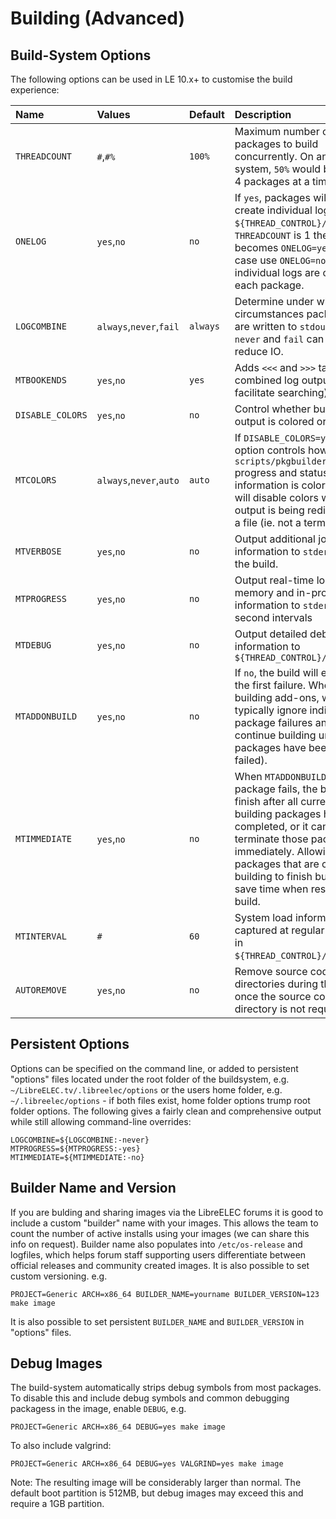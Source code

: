 # Building (Advanced)

## Build-System Options

The following options can be used in LE 10.x+ to customise the build experience:

| Name            | Values        | Default  | Description |
| :---            | :---          | :---     | :---        |
|`THREADCOUNT`    |`#`,`#%` | `100%` | Maximum number of packages to build concurrently. On an 8-core system, `50%` would build up to 4 packages at a time. |
|`ONELOG`         |`yes`,`no` | `no` |If `yes`, packages will not create individual logs in `${THREAD_CONTROL}/logs`. If `THREADCOUNT` is 1 the default becomes `ONELOG=yes` in which case use `ONELOG=no` to ensure individual logs are created for each package. |
|`LOGCOMBINE`     |`always`,`never`,`fail` | `always` | Determine under what circumstances package logs are written to `stdout`. Using `never` and `fail` can slightly reduce IO. |
|`MTBOOKENDS`     |`yes`,`no` | `yes` | Adds `<<<` and `>>>` tags to the combined log output (to facilitate searching). |
|`DISABLE_COLORS` |`yes`,`no` | `no` | Control whether build system output is colored or not. |
|`MTCOLORS`       |`always`,`never`,`auto` | `auto` | If `DISABLE_COLORS=yes ` this option controls how `scripts/pkgbuilder.py` progress and status information is colored. `auto` will disable colors when output is being redirected to a file (ie. not a terminal). |
|`MTVERBOSE`      |`yes`,`no` | `no` | Output additional job state information to `stderr` during the build. |
|`MTPROGRESS`     |`yes`,`no` | `no` | Output real-time load, memory and in-progress job information to `stderr` at 1-second intervals |
|`MTDEBUG`        |`yes`,`no` | `no` | Output detailed debug information to `${THREAD_CONTROL}/debug.log` |
|`MTADDONBUILD`   |`yes`,`no` | `no` | If `no`, the build will end after the first failure. When building add-ons, we typically ignore individual package failures and continue building until all packages have been built (or failed). |
|`MTIMMEDIATE`    |`yes`,`no` | `no` | When `MTADDONBUILD=no` and a package fails, the build can finish after all currently building packages have completed, or it can terminate those packages immediately. Allowing packages that are currently building to finish building can save time when restarting the build. |
|`MTINTERVAL`     |`#` | `60` | System load information is captured at regular intervals in `${THREAD_CONTROL}/loadstats`. |
|`AUTOREMOVE`     |`yes`,`no` | `no` | Remove source code directories during the build once the source code directory is not required. |

## Persistent Options

Options can be specified on the command line, or added to persistent "options" files located under the root folder of the buildsystem, e.g. `~/LibreELEC.tv/.libreelec/options` or the users home folder, e.g. `~/.libreelec/options` - if both files exist, home folder options trump root folder options. The following gives a fairly clean and comprehensive output while still allowing command-line overrides:

```
LOGCOMBINE=${LOGCOMBINE:-never}
MTPROGRESS=${MTPROGRESS:-yes}
MTIMMEDIATE=${MTIMMEDIATE:-no}
```

## Builder Name and Version

If you are bulding and sharing images via the LibreELEC forums it is good to include a custom "builder" name with your images. This allows the team to count the number of active installs using your images (we can share this info on request). Builder name also populates into `/etc/os-release` and logfiles, which helps forum staff supporting users differentiate between official releases and community created images. It is also possible to set custom versioning. e.g.

```console
PROJECT=Generic ARCH=x86_64 BUILDER_NAME=yourname BUILDER_VERSION=123 make image
```

It is also possible to set persistent `BUILDER_NAME` and `BUILDER_VERSION` in "options" files.

## Debug Images

The build-system automatically strips debug symbols from most packages. To disable this and include debug symbols and common debugging packagess in the image, enable `DEBUG`, e.g. 

```console
PROJECT=Generic ARCH=x86_64 DEBUG=yes make image
```

To also include valgrind:

```console
PROJECT=Generic ARCH=x86_64 DEBUG=yes VALGRIND=yes make image
```

Note: The resulting image will be considerably larger than normal. The default boot partition is 512MB, but debug images may exceed this and require a 1GB partition.
